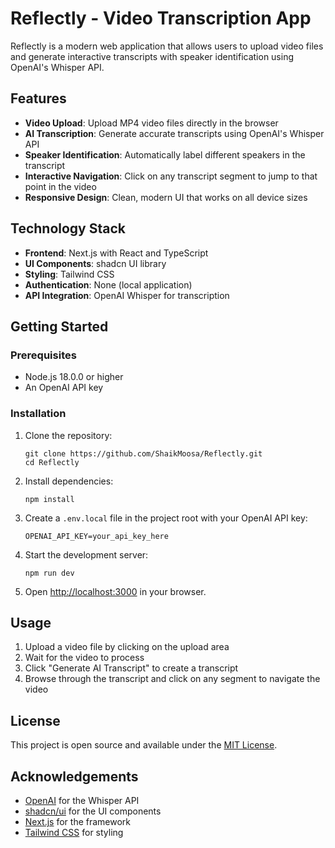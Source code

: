 # Reflectly - Video Transcription App

Reflectly is a modern web application that allows users to upload video files and generate interactive transcripts with speaker identification using OpenAI's Whisper API.

## Features

- **Video Upload**: Upload MP4 video files directly in the browser
- **AI Transcription**: Generate accurate transcripts using OpenAI's Whisper API
- **Speaker Identification**: Automatically label different speakers in the transcript
- **Interactive Navigation**: Click on any transcript segment to jump to that point in the video
- **Responsive Design**: Clean, modern UI that works on all device sizes

## Technology Stack

- **Frontend**: Next.js with React and TypeScript
- **UI Components**: shadcn UI library
- **Styling**: Tailwind CSS
- **Authentication**: None (local application)
- **API Integration**: OpenAI Whisper for transcription

## Getting Started

### Prerequisites

- Node.js 18.0.0 or higher
- An OpenAI API key

### Installation

1. Clone the repository:
   ```
   git clone https://github.com/ShaikMoosa/Reflectly.git
   cd Reflectly
   ```

2. Install dependencies:
   ```
   npm install
   ```

3. Create a `.env.local` file in the project root with your OpenAI API key:
   ```
   OPENAI_API_KEY=your_api_key_here
   ```

4. Start the development server:
   ```
   npm run dev
   ```

5. Open [http://localhost:3000](http://localhost:3000) in your browser.

## Usage

1. Upload a video file by clicking on the upload area
2. Wait for the video to process
3. Click "Generate AI Transcript" to create a transcript
4. Browse through the transcript and click on any segment to navigate the video

## License

This project is open source and available under the [MIT License](LICENSE).

## Acknowledgements

- [OpenAI](https://openai.com/) for the Whisper API
- [shadcn/ui](https://ui.shadcn.com/) for the UI components
- [Next.js](https://nextjs.org/) for the framework
- [Tailwind CSS](https://tailwindcss.com/) for styling 